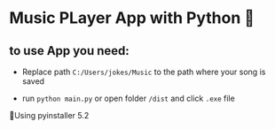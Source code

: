 # Music PLayer App with Python 🐍

## to use App you need:

- Replace path `C:/Users/jokes/Music` to the path where your song is saved

- run `python main.py` or open folder `/dist` and click `.exe` file

<p>🚧Using pyinstaller 5.2</p>
